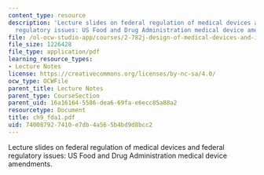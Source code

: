 ```yaml
---
content_type: resource
description: 'Lecture slides on federal regulation of medical devices and federal
  regulatory issues: US Food and Drug Administration medical device amendments.'
file: /ol-ocw-studio-app/courses/2-782j-design-of-medical-devices-and-implants-spring-2006/740087927410e7db4a565b4bd9d8bcc2_ch9_fda1.pdf
file_size: 1226428
file_type: application/pdf
learning_resource_types:
- Lecture Notes
license: https://creativecommons.org/licenses/by-nc-sa/4.0/
ocw_type: OCWFile
parent_title: Lecture Notes
parent_type: CourseSection
parent_uid: 16a16164-5586-dea6-69fa-e6ecc85a88a2
resourcetype: Document
title: ch9_fda1.pdf
uid: 74008792-7410-e7db-4a56-5b4bd9d8bcc2
---
```

Lecture slides on federal regulation of medical devices and federal regulatory issues: US Food and Drug Administration medical device amendments.